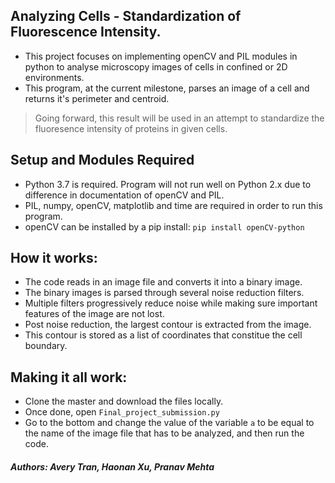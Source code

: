 ## Analyzing Cells - Standardization of Fluorescence Intensity.
- This project focuses on implementing openCV and PIL modules in python to analyse microscopy images of cells in confined or 2D environments.
- This program, at the current milestone, parses an image of a cell and returns it's perimeter and centroid.
> Going forward, this result will be used in an attempt to standardize the fluoresence intensity of proteins in given cells. 

## Setup and Modules Required
- Python 3.7 is required. Program will not run well on Python 2.x due to difference in documentation of openCV and PIL. 
- PIL, numpy, openCV, matplotlib and time are required in order to run this program. 
- openCV can be installed by a pip install: `pip install openCV-python`

## How it works:
- The code reads in an image file and converts it into a binary image. 
- The binary images is parsed through several noise reduction filters.
- Multiple filters progressively reduce noise while making sure important features of the image are not lost. 
- Post noise reduction, the largest contour is extracted from the image.
- This contour is stored as a list of coordinates that constitue the cell boundary. 

## Making it all work:
- Clone the master and download the files locally.
- Once done, open `Final_project_submission.py`
- Go to the bottom and change the value of the variable `a` to be equal to the name of the image file that has to be analyzed, and then run the code.

##### Authors: Avery Tran, Haonan Xu, Pranav Mehta
